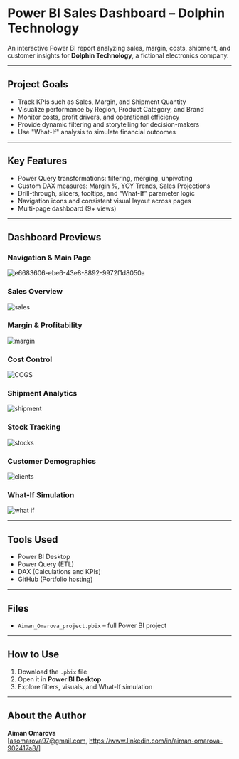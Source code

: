 # Power BI Sales Dashboard – Dolphin Technology

An interactive Power BI report analyzing sales, margin, costs, shipment, and customer insights for **Dolphin Technology**, a fictional electronics company.

---

## Project Goals

- Track KPIs such as Sales, Margin, and Shipment Quantity
- Visualize performance by Region, Product Category, and Brand
- Monitor costs, profit drivers, and operational efficiency
- Provide dynamic filtering and storytelling for decision-makers
- Use "What-If" analysis to simulate financial outcomes

---

## Key Features

- Power Query transformations: filtering, merging, unpivoting
- Custom DAX measures: Margin %, YOY Trends, Sales Projections
- Drill-through, slicers, tooltips, and “What-If” parameter logic
- Navigation icons and consistent visual layout across pages
- Multi-page dashboard (9+ views)

---

## Dashboard Previews

### Navigation & Main Page  
![e6683606-ebe6-43e8-8892-9972f1d8050a](https://github.com/user-attachments/assets/29518dee-5a50-4884-b01b-3031bb027b7a)

### Sales Overview  
![sales](https://github.com/user-attachments/assets/234d7e75-adea-4803-bf0c-b1808b265196)


### Margin & Profitability  
![margin](https://github.com/user-attachments/assets/dd936828-d4f2-4d30-8781-ac653b128c04)


### Cost Control  
![COGS](https://github.com/user-attachments/assets/1b65a017-88f0-4620-a71e-1bdaa8ad5b8e)


### Shipment Analytics  
![shipment](https://github.com/user-attachments/assets/d48d9ebe-53ee-4e80-abe4-dc253c47cb41)


### Stock Tracking  
![stocks](https://github.com/user-attachments/assets/2a809b89-3e19-4756-8dd5-49e09862a959)


### Customer Demographics  
![clients](https://github.com/user-attachments/assets/5c6784fc-c8d4-46f3-8487-e8137c4b8c7d)


### What-If Simulation  
![what if](https://github.com/user-attachments/assets/55accf56-3fd2-4e46-96e5-23e233015d39)


---

## Tools Used

- Power BI Desktop
- Power Query (ETL)
- DAX (Calculations and KPIs)
- GitHub (Portfolio hosting)

---

## Files

- `Aiman_Omarova_project.pbix` – full Power BI project

---

## How to Use

1. Download the `.pbix` file
2. Open it in **Power BI Desktop**
3. Explore filters, visuals, and What-If simulation

---

## About the Author

**Aiman Omarova**  
[asomarova97@gmail.com, https://www.linkedin.com/in/aiman-omarova-902417a8/]
